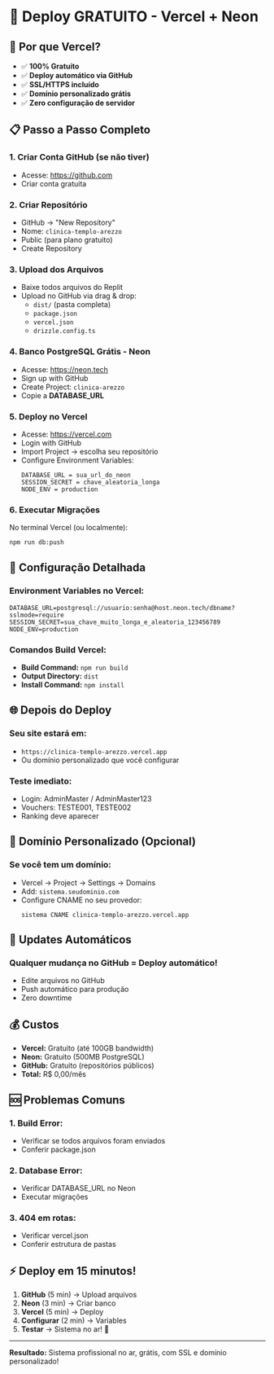 # 🚀 Deploy GRATUITO - Vercel + Neon

## 🎯 **Por que Vercel?**
- ✅ **100% Gratuito**
- ✅ **Deploy automático via GitHub** 
- ✅ **SSL/HTTPS incluído**
- ✅ **Domínio personalizado grátis**
- ✅ **Zero configuração de servidor**

## 📋 **Passo a Passo Completo**

### **1. Criar Conta GitHub (se não tiver)**
- Acesse: https://github.com
- Criar conta gratuita

### **2. Criar Repositório**
- GitHub → "New Repository"
- Nome: `clinica-templo-arezzo`
- Public (para plano gratuito)
- Create Repository

### **3. Upload dos Arquivos**
- Baixe todos arquivos do Replit
- Upload no GitHub via drag & drop:
  - `dist/` (pasta completa)
  - `package.json`
  - `vercel.json`
  - `drizzle.config.ts`

### **4. Banco PostgreSQL Grátis - Neon**
- Acesse: https://neon.tech
- Sign up with GitHub
- Create Project: `clinica-arezzo`
- Copie a **DATABASE_URL**

### **5. Deploy no Vercel**
- Acesse: https://vercel.com
- Login with GitHub
- Import Project → escolha seu repositório
- Configure Environment Variables:
  ```
  DATABASE_URL = sua_url_do_neon
  SESSION_SECRET = chave_aleatoria_longa
  NODE_ENV = production
  ```

### **6. Executar Migrações**
No terminal Vercel (ou localmente):
```bash
npm run db:push
```

## 🔧 **Configuração Detalhada**

### **Environment Variables no Vercel:**
```env
DATABASE_URL=postgresql://usuario:senha@host.neon.tech/dbname?sslmode=require
SESSION_SECRET=sua_chave_muito_longa_e_aleatoria_123456789
NODE_ENV=production
```

### **Comandos Build Vercel:**
- **Build Command:** `npm run build`
- **Output Directory:** `dist`
- **Install Command:** `npm install`

## 🌐 **Depois do Deploy**

### **Seu site estará em:**
- `https://clinica-templo-arezzo.vercel.app`
- Ou domínio personalizado que você configurar

### **Teste imediato:**
- Login: AdminMaster / AdminMaster123
- Vouchers: TESTE001, TESTE002
- Ranking deve aparecer

## 🎨 **Domínio Personalizado (Opcional)**

### **Se você tem um domínio:**
- Vercel → Project → Settings → Domains
- Add: `sistema.seudominio.com`
- Configure CNAME no seu provedor:
  ```
  sistema CNAME clinica-templo-arezzo.vercel.app
  ```

## 🔄 **Updates Automáticos**

### **Qualquer mudança no GitHub = Deploy automático!**
- Edite arquivos no GitHub
- Push automático para produção
- Zero downtime

## 💰 **Custos**
- **Vercel:** Gratuito (até 100GB bandwidth)
- **Neon:** Gratuito (500MB PostgreSQL)
- **GitHub:** Gratuito (repositórios públicos)
- **Total:** R$ 0,00/mês

## 🆘 **Problemas Comuns**

### **1. Build Error:**
- Verificar se todos arquivos foram enviados
- Conferir package.json

### **2. Database Error:**
- Verificar DATABASE_URL no Neon
- Executar migrações

### **3. 404 em rotas:**
- Verificar vercel.json
- Conferir estrutura de pastas

## ⚡ **Deploy em 15 minutos!**

1. **GitHub** (5 min) → Upload arquivos
2. **Neon** (3 min) → Criar banco
3. **Vercel** (5 min) → Deploy
4. **Configurar** (2 min) → Variables
5. **Testar** → Sistema no ar! 🎉

---

**Resultado:** Sistema profissional no ar, grátis, com SSL e domínio personalizado!
